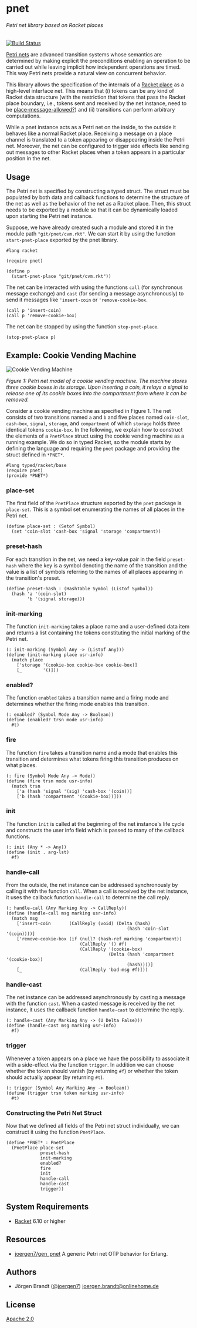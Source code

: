 # pnet
###### Petri net library based on Racket places

[![Build Status](https://travis-ci.org/joergen7/pnet.svg?branch=master)](https://travis-ci.org/joergen7/pnet)

[Petri nets](https://en.wikipedia.org/wiki/Petri_net) are advanced transition systems whose semantics are determined by making explicit the preconditions enabling an operation to be carried out while leaving implicit how independent operations are timed. This way Petri nets provide a natural view on concurrent behavior.

This library allows the specification of the internals of a [Racket place](https://docs.racket-lang.org/reference/places.html) as a high-level interface net. This means that (i) tokens can be any kind of Racket data structure (with the restriction that tokens that pass the Racket place boundary, i.e., tokens sent and received by the net instance, need to be [place-message-allowed?](https://docs.racket-lang.org/reference/places.html#%28def._%28%28lib._racket%2Fplace..rkt%29._place-message-allowed~3f%29%29)) and (ii) transitions can perform arbitrary computations.

While a pnet instance acts as a Petri net on the inside, to the outside it behaves like a normal Racket place. Receiving a message on a place channel is translated to a token appearing or disappearing inside the Petri net. Moreover, the net can be configured to trigger side effects like sending out messages to other Racket places when a token appears in a particular position in the net.

## Usage

The Petri net is specified by constructing a typed struct. The struct must be populated by both data and callback functions to determine the structure of the net as well as the behavior of the net as a Racket place. Then, this struct needs to be exported by a module so that it can be dynamically loaded upon starting the Petri net instance.

Suppose, we have already created such a module and stored it in the module path `"git/pnet/cvm.rkt"`. We can start it by using the function `start-pnet-place` exported by the pnet library.

```racket
#lang racket

(require pnet)

(define p
  (start-pnet-place "git/pnet/cvm.rkt"))
```

The net can be interacted with using the functions `call` (for synchronous message exchange) and `cast` (for sending a message asynchronously) to send it messages like `'insert-coin` or `'remove-cookie-box`.

```racket
(call p 'insert-coin)
(call p 'remove-cookie-box)
```

The net can be stopped by using the function `stop-pnet-place`.

```racket
(stop-pnet-place p)
```

## Example: Cookie Vending Machine

![Cookie Vending Machine](priv/cvm.png)

*Figure 1: Petri net model of a cookie vending machine. The machine stores three cookie boxes in its storage. Upon inserting a coin, it relays a signal to release one of its cookie boxes into the compartment from where it can be removed.*

Consider a cookie vending machine as specified in Figure 1. The net consists of two transitions named `a` and `b` and five places named `coin-slot`, `cash-box`, `signal`, `storage`, and `compartment` of which `storage` holds three identical tokens `cookie-box`. In the following, we explain how to construct the elements of a `PnetPlace` struct using the cookie vending machine as a running example. We do so in typed Racket, so the module starts by defining the language and requiring the `pnet` package and providing the struct defined in `*PNET*`.

```racket
#lang typed/racket/base
(require pnet)
(provide *PNET*)
```

### place-set

The first field of the `PnetPlace` structure exported by the `pnet` package is `place-set`. This is a symbol set enumerating the names of all places in the Petri net.

```racket
(define place-set : (Setof Symbol)
  (set 'coin-slot 'cash-box 'signal 'storage 'compartment))
```

### preset-hash

For each transition in the net, we need a key-value pair in the field `preset-hash` where the key is a symbol denoting the name of the transition and the value is a list of symbols referring to the names of all places appearing in the transition's preset.

```racket
(define preset-hash : (HashTable Symbol (Listof Symbol))
  (hash 'a '(coin-slot)
        'b '(signal storage)))
```

### init-marking

The function `init-marking` takes a place name and a user-defined data item and returns a list containing the tokens constituting the initial marking of the Petri net.

```racket
(: init-marking (Symbol Any -> (Listof Any)))
(define (init-marking place usr-info)
  (match place
    ['storage '(cookie-box cookie-box cookie-box)]
    [_        '()]))
```

### enabled?

The function `enabled` takes a transition name and a firing mode and determines whether the firing mode enables this transition.

```racket
(: enabled? (Symbol Mode Any -> Boolean))
(define (enabled? trsn mode usr-info)
  #t)
```

### fire

The function `fire` takes a transition name and a mode that enables this transition and determines what tokens firing this transition produces on what places.

```racket
(: fire (Symbol Mode Any -> Mode))
(define (fire trsn mode usr-info)
  (match trsn
    ['a (hash 'signal '(sig) 'cash-box '(coin))]
    ['b (hash 'compartment '(cookie-box))]))
```

### init

The function `init` is called at the beginning of the net instance's life cycle and constructs the user info field which is passed to many of the callback functions.

```racket
(: init (Any * -> Any))
(define (init . arg-lst)
  #f)
```

### handle-call

From the outside, the net instance can be addressed synchronously by calling it with the function `call`. When a call is received by the net instance, it uses the callback function `handle-call` to determine the call reply.

```racket
(: handle-call (Any Marking Any -> CallReply))
(define (handle-call msg marking usr-info)
  (match msg
    ['insert-coin       (CallReply (void) (Delta (hash)
                                              (hash 'coin-slot '(coin))))]
    ['remove-cookie-box (if (null? (hash-ref marking 'compartment))
                            (CallReply '() #f)
                            (CallReply '(cookie-box)
                                       (Delta (hash 'compartment '(cookie-box))
                                              (hash))))]
    [_                      (CallReply 'bad-msg #f)]))
```

### handle-cast

The net instance can be addressed asynchronously by casting a message with the function `cast`. When a casted message is received by the net instance, it uses the callback function `handle-cast` to determine the reply.

```handle-cast
(: handle-cast (Any Marking Any -> (U Delta False)))
(define (handle-cast msg marking usr-info)
  #f)
```

### trigger

Whenever a token appears on a place we have the possibility to associate it with a side-effect via the function `trigger`. In addition we can choose whether the token should vanish (by returning `#f`) or whether the token should actually appear (by returning `#t`).

```racket
(: trigger (Symbol Any Marking Any -> Boolean))
(define (trigger trsn token marking usr-info)
  #t)
```

### Constructing the Petri Net Struct

Now that we defined all fields of the Petri net struct individually, we can construct it using the function `PnetPlace`.

```racket
(define *PNET* : PnetPlace
  (PnetPlace place-set
             preset-hash
             init-marking
             enabled?
             fire
             init
             handle-call
             handle-cast
             trigger))
```

## System Requirements

- [Racket](http://racket-lang.org/) 6.10 or higher

## Resources

- [joergen7/gen_pnet](https://github.com/joergen7/gen_pnet) A generic Petri net OTP behavior for Erlang.


## Authors

- Jörgen Brandt ([@joergen7](https://github.com/joergen7/)) [joergen.brandt@onlinehome.de](mailto:joergen.brandt@onlinehome.de)

## License

[Apache 2.0](https://www.apache.org/licenses/LICENSE-2.0.html)


